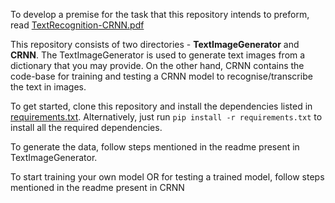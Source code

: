 To develop a premise for the task that this repository intends to preform, read [TextRecognition-CRNN.pdf](https://github.com/ishanijanveja/TextRecognition/blob/master/TextRecognition-CRNN.pdf)

This repository consists of two directories - **TextImageGenerator** and **CRNN**. The TextImageGenerator is 
used to generate text images from a dictionary that you may provide. On the other hand, CRNN contains the code-base for training and testing a CRNN model to recognise/transcribe the text in images. 

To get started, clone this repository and install the dependencies listed in [requirements.txt](https://github.com/ishanijanveja/TextRecognition/blob/master/requirements.txt).
Alternatively, just run `pip install -r requirements.txt` to install all the required dependencies.

To generate the data, follow steps mentioned in the readme present in TextImageGenerator.

To start training your own model OR for testing a trained model, follow steps mentioned in the readme present in CRNN
